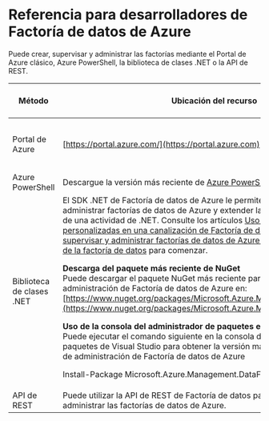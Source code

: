 <properties 
	pageTitle="Referencia para desarrolladores de Factoría de datos de Azure" 
	description="Obtenga información sobre las distintas formas de crear, supervisar y administrar factorías de datos de Azure."
	services="data-factory" 
	documentationCenter="" 
	authors="spelluru" 
	manager="jhubbard" 
	editor="monicar"/>

<tags 
	ms.service="data-factory" 
	ms.workload="data-services" 
	ms.tgt_pltfrm="na" 
	ms.devlang="na" 
	ms.topic="article" 
	ms.date="02/18/2016" 
	ms.author="spelluru"/>

# Referencia para desarrolladores de Factoría de datos de Azure

Puede crear, supervisar y administrar las factorías mediante el Portal de Azure clásico, Azure PowerShell, la biblioteca de clases .NET o la API de REST.

Método | Ubicación del recurso | Referencias para desarrolladores
---------------------------------------------------- | ------------------------------ | -----------
Portal de Azure | [https://portal.azure.com/](https://portal.azure.com) | [Introducción a Factoría de datos de Azure (Portal de Azure)](data-factory-build-your-first-pipeline-using-editor.md)
Azure PowerShell | Descargue la versión más reciente de [Azure PowerShell](http://go.microsoft.com/?linkid=9811175&clcid=0x409) | [Referencia de cmdlets](https://msdn.microsoft.com/library/dn820234.aspx) 
Biblioteca de clases .NET | El SDK .NET de Factoría de datos de Azure le permite crear, supervisar y administrar factorías de datos de Azure y extender la Factoría de datos a través de una actividad de .NET. Consulte los artículos [Uso de actividades personalizadas en una canalización de Factoría de datos de Azure](data-factory-use-custom-activities.md) y [Crear, supervisar y administrar factorías de datos de Azure mediante el SDK de .NET de la factoría de datos](data-factory-create-data-factories-programmatically.md) para comenzar.<p><b>Descarga del paquete más reciente de NuGet</b><br/>Puede descargar el paquete NuGet más reciente para la biblioteca de administración de Factoría de datos de Azure en: [https://www.nuget.org/packages/Microsoft.Azure.Management.DataFactories/](https://www.nuget.org/packages/Microsoft.Azure.Management.DataFactories/)</p><p>**Uso de la consola del administrador de paquetes en Visual Studio**<br/>Puede ejecutar el comando siguiente en la consola del administrador de paquetes de Visual Studio para obtener la versión más reciente de la Biblioteca de administración de Factoría de datos de Azure</p>Install-Package Microsoft.Azure.Management.DataFactories</p> | [Referencia del SDK de .NET](https://msdn.microsoft.com/library/mt415893.aspx)
API de REST | Puede utilizar la API de REST de Factoría de datos para crear, supervisar y administrar las factorías de datos de Azure. | [Referencia de API de REST](https://msdn.microsoft.com/library/dn906738.aspx)


 

<!---HONumber=AcomDC_0224_2016-->